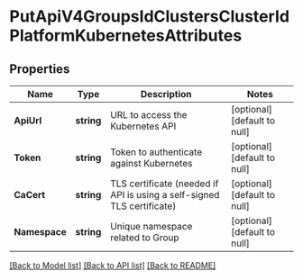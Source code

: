 # PutApiV4GroupsIdClustersClusterIdPlatformKubernetesAttributes

## Properties
Name | Type | Description | Notes
------------ | ------------- | ------------- | -------------
**ApiUrl** | **string** | URL to access the Kubernetes API | [optional] [default to null]
**Token** | **string** | Token to authenticate against Kubernetes | [optional] [default to null]
**CaCert** | **string** | TLS certificate (needed if API is using a self-signed TLS certificate) | [optional] [default to null]
**Namespace** | **string** | Unique namespace related to Group | [optional] [default to null]

[[Back to Model list]](../README.md#documentation-for-models) [[Back to API list]](../README.md#documentation-for-api-endpoints) [[Back to README]](../README.md)


